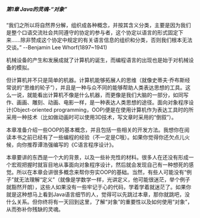 #####  第1章 Java的灵魂-“对象”

​        “我们之所以将自然界分解，组织成各种概念，并按其含义分类，主要是因为我们是整个口语交流社会共同遵守的协定的参与者，这个协定以语言的形式固定下来......除非赞成这个协定中规定的有关语言信息的组织和分类，否则我们根本无法交谈。”      --Benjamin Lee Whorf(1897~1941)

​         机械设备的产生和发展成就了计算机的诞生，而编程语言的出现也是始于对机械设备的模拟。

​	但计算机并不只是简单的机器。计算机能够拓展人的思维（就像史蒂夫·乔布斯经常说的“思维的轮子”），并且是一种与众不同的能够帮助人类表达思想的工具。这么一说，就能看出计算机不像是什么机器，而更像是我们大脑的一部分，如同写作、画画、雕刻、动画、电影一样，是一种表达人类思想的途径。面向对象程序设计(Object-oriented programming，OOP)便是在使用计算机作为表达工具时的所采用一种技术（比如做动画时可以使用3D技术，写文章时采用的“倒叙”）。

​	本章准备介绍一些OOP的基本概念，并且包括一些相关的开发方法。我想你在阅读本书之前已经有了一些编程的经验（不一定是C哦）。如果你觉得你还欠点儿火候，向你推荐谭浩强编写的《C语言程序设计》。

​	本章要讲的东西是一个大的背景，以及一些补充性的材料。很多人在还没有形成一个宏观把握时就盲目地从事面向对象程序设计，然后就会发现自己有一种想死的感觉。所以在本章会讲很多概念来帮你夯实OOP的基础。当然，有些人可能没有“例子”就无法理解“定义”（就像是学数学一样，光讲定义，他可能很迷茫，举个例子就豁然开朗），这些人如果没有一些牢记于心的代码，学着学着就迷茫了。如果你就是这种想马上看到Java语言细节的人，觉得可以先跳过本章，那你就跳吧，没什么关系。但你终将有一天回到这里，了解“对象”的重要性以及如何使用“对象”，从而弥补你残缺的灵魂。